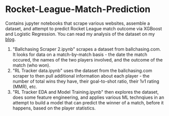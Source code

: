 # Rocket-League-Match-Prediction
Contains jupyter notebooks that scrape various websites, assemble a dataset, and attempt to predict Rocket League match outcome via XGBoost and Logistic Regression. You can read my analysis of the dataset on my [blog](https://walker-payne.medium.com/alternative-data-sources-and-informational-advantages-via-web-scraping-and-machine-learning-8da4ab8aecc3).

1) "Ballchasing Scraper 2.ipynb" scrapes a dataset from ballchasing.com. It looks for data on a match-by-match basis - the date the match occured, the names of the two players involved, and the outcome of the match (who won). 
2) "RL Tracker data.ipynb" uses the dataset from the ballchasing.com scraper to then pull additional information about each player - the number of total wins they have, their goal-to-shot ratio, their 1v1 rating (MMR), etc.
3) "RL Tracker EDA and Model Training.ipynb" then explores the dataset, does some feature engineering, and applies various ML technqiues in an attempt to build a model that can predict the winner of a match, before it happens, based on the player statistics.
